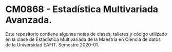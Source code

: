 # CM0868 - Estadística Multivariada Avanzada.

Este repositorio contiene algunas notas de clases, talleres y código utilizado en la clase de Estadística Multivariada de la Maestría en Ciencia de datos de la Universidad EAFIT. Semestre 2020-01.

